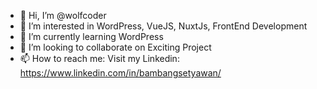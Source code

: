 - 👋 Hi, I’m @wolfcoder
- 👀 I’m interested in WordPress, VueJS, NuxtJs, FrontEnd Development
- 🌱 I’m currently learning WordPress
- 💞️ I’m looking to collaborate on Exciting Project
- 📫 How to reach me: Visit my Linkedin: https://www.linkedin.com/in/bambangsetyawan/

<!---
wolfcoder/wolfcoder is a ✨ special ✨ repository because its `README.md` (this file) appears on your GitHub profile.
You can click the Preview link to take a look at your changes.
--->
